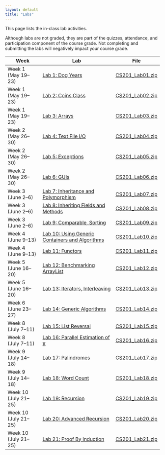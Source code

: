 ```yaml
---
layout: default
title: "Labs"
---
```


This page lists the in-class lab activities.

Although labs are not graded, they are part of the quizzes, attendance,
and participation component of the course grade.  Not completing
and submitting the labs will negatively impact your course grade.

Week | Lab | File
---- | --- | ----
Week 1 (May 19&ndash;23) | [Lab 1: Dog Years](lab01.html) | [CS201\_Lab01.zip](CS201_Lab01.zip)
Week 1 (May 19&ndash;23) | [Lab 2: Coins Class](lab02.html) | [CS201\_Lab02.zip](CS201_Lab02.zip)
Week 1 (May 19&ndash;23) | [Lab 3: Arrays](lab03.html) | [CS201\_Lab03.zip](CS201_Lab03.zip)
Week 2 (May 26&ndash;30) | [Lab 4: Text File I/O](lab04.html) | [CS201\_Lab04.zip](CS201_Lab04.zip)
Week 2 (May 26&ndash;30) | [Lab 5: Exceptions](lab05.html) | [CS201\_Lab05.zip](CS201_Lab05.zip)
Week 2 (May 26&ndash;30) | [Lab 6: GUIs](lab06.html) | [CS201\_Lab06.zip](CS201_Lab06.zip)
Week 3 (June 2&ndash;6) | [Lab 7: Inheritance and Polymorphism](lab07.html) | [CS201\_Lab07.zip](CS201_Lab07.zip)
Week 3 (June 2&ndash;6) | [Lab 8: Inheriting Fields and Methods](lab08.html) | [CS201\_Lab08.zip](CS201_Lab08.zip)
Week 3 (June 2&ndash;6) | [Lab 9: Comparable, Sorting](lab09.html) | [CS201\_Lab09.zip](CS201_Lab09.zip)
Week 4 (June 9&ndash;13) | [Lab 10: Using Generic Containers and Algorithms](lab10.html) | [CS201\_Lab10.zip](CS201_Lab10.zip)
Week 4 (June 9&ndash;13) | [Lab 11: Functors](lab11.html) | [CS201\_Lab11.zip](CS201_Lab11.zip)
Week 5 (June 16&ndash;20) | [Lab 12: Benchmarking ArrayList](lab12.html) | [CS201\_Lab12.zip](CS201_Lab12.zip)
Week 5 (June 16&ndash;20) | [Lab 13: Iterators, Interleaving](lab13.html) | [CS201\_Lab13.zip](CS201_Lab13.zip)
Week 6 (June 23&ndash;27) | [Lab 14: Generic Algorithms](lab14.html) | [CS201\_Lab14.zip](CS201_Lab14.zip)
Week 8 (July 7&ndash;11) | [Lab 15: List Reversal](lab15.html) | [CS201\_Lab15.zip](CS201_Lab15.zip)
Week 8 (July 7&ndash;11) | [Lab 16: Parallel Estimation of π](lab16.html) | [CS201\_Lab16.zip](CS201_Lab16.zip)
Week 9 (July 14&ndash;18) | [Lab 17: Palindromes](lab17.html) | [CS201\_Lab17.zip](CS201_Lab17.zip)
Week 9 (July 14&ndash;18) | [Lab 18: Word Count](lab18.html) | [CS201\_Lab18.zip](CS201_Lab18.zip)
Week 10 (July 21&ndash;25) | [Lab 19: Recursion](lab19.html) | [CS201\_Lab19.zip](CS201_Lab19.zip)
Week 10 (July 21&ndash;25) | [Lab 20: Advanced Recursion](lab20.html) | [CS201\_Lab20.zip](CS201_Lab20.zip)
Week 10 (July 21&ndash;25) | [Lab 21: Proof By Induction](lab21.html) | [CS201\_Lab21.zip](CS201_Lab21.zip)
